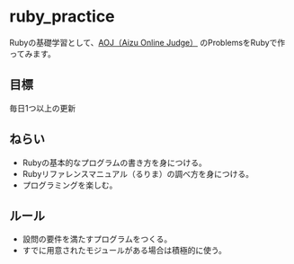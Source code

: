 # ruby_practice

Rubyの基礎学習として、[AOJ（Aizu Online Judge）](http://judge.u-aizu.ac.jp/onlinejudge/index.jsp) のProblemsをRubyで作ってみます。  

## 目標

毎日1つ以上の更新

## ねらい

* Rubyの基本的なプログラムの書き方を身につける。
* Rubyリファレンスマニュアル（るりま）の調べ方を身につける。
* プログラミングを楽しむ。

## ルール

* 設問の要件を満たすプログラムをつくる。
* すでに用意されたモジュールがある場合は積極的に使う。
